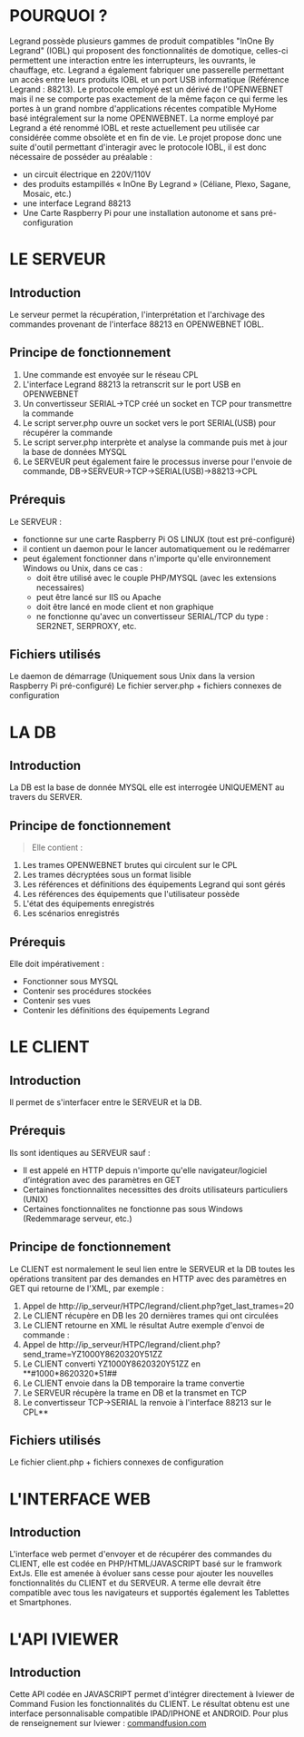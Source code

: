 # POURQUOI ? #

Legrand possède plusieurs gammes de produit compatibles "InOne By Legrand" (IOBL) qui proposent des fonctionnalités de domotique, celles-ci permettent une interaction entre les interrupteurs, les ouvrants, le chauffage, etc.
Legrand a également fabriquer une passerelle permettant un accès entre leurs produits IOBL et un port USB informatique (Référence Legrand : 88213). Le protocole employé est un dérivé de l'OPENWEBNET mais il ne se comporte pas exactement de la même façon ce qui ferme les portes à un grand nombre d'applications récentes compatible MyHome basé intégralement sur la nome OPENWEBNET. La norme employé par Legrand a été renommé IOBL et reste actuellement peu utilisée car considérée comme obsolète et en fin de vie.
Le projet propose donc une suite d'outil permettant d'interagir avec le protocole IOBL, il est donc nécessaire de posséder au préalable :
  * un circuit électrique en 220V/110V
  * des produits estampillés « InOne By Legrand » (Céliane, Plexo, Sagane, Mosaic, etc.)
  * une interface Legrand 88213
  * Une Carte Raspberry Pi pour une installation autonome et sans pré-configuration

# LE SERVEUR #

## Introduction ##

Le serveur permet la récupération, l'interprétation et l'archivage des commandes provenant de l'interface 88213 en OPENWEBNET IOBL.

## Principe de fonctionnement ##

  1. Une commande est envoyée sur le réseau CPL
  1. L'interface Legrand 88213 la retranscrit sur le port USB en OPENWEBNET
  1. Un convertisseur SERIAL->TCP créé un socket en TCP pour transmettre la commande
  1. Le script server.php ouvre un socket vers le port SERIAL(USB) pour récupérer la commande
  1. Le script server.php interprète et analyse la commande puis met à jour la base de données MYSQL
  1. Le SERVEUR peut également faire le processus inverse pour l'envoie de commande, DB->SERVEUR->TCP->SERIAL(USB)->88213->CPL

## Prérequis ##

Le SERVEUR :
  * fonctionne sur une carte Raspberry Pi OS LINUX (tout est pré-configuré)
  * il contient un daemon pour le lancer automatiquement ou le redémarrer
  * peut également fonctionner dans n'importe qu'elle environnement Windows ou Unix, dans ce cas :
    * doit être utilisé avec le couple PHP/MYSQL (avec les extensions necessaires)
    * peut être lancé sur IIS ou Apache
    * doit être lancé en mode client et non graphique
    * ne fonctionne qu'avec un convertisseur SERIAL/TCP du type : SER2NET, SERPROXY, etc.

## Fichiers utilisés ##

Le daemon de démarrage (Uniquement sous Unix dans la version Raspberry Pi pré-configuré)
Le fichier server.php + fichiers connexes de configuration

# LA DB #

## Introduction ##

La DB est la base de donnée MYSQL elle est interrogée UNIQUEMENT au travers du SERVER.

## Principe de fonctionnement ##

> Elle contient :
  1. Les trames OPENWEBNET brutes qui circulent sur le CPL
  1. Les trames décryptées sous un format lisible
  1. Les références et définitions des équipements Legrand qui sont gérés
  1. Les références des équipements que l'utilisateur possède
  1. L'état des équipements enregistrés
  1. Les scénarios enregistrés

## Prérequis ##

Elle doit impérativement :
  * Fonctionner sous MYSQL
  * Contenir ses procédures stockées
  * Contenir ses vues
  * Contenir les définitions des équipements Legrand

# LE CLIENT #

## Introduction ##

Il permet de s'interfacer entre le SERVEUR et la DB.

## Prérequis ##

Ils sont identiques au SERVEUR sauf :
  * Il est appelé en HTTP depuis n'importe qu'elle navigateur/logiciel d’intégration avec des paramètres en GET
  * Certaines fonctionnalites necessittes des droits utilisateurs particuliers (UNIX)
  * Certaines fonctionnalites ne fonctionne pas sous Windows (Redemmarage serveur, etc.)

## Principe de fonctionnement ##

Le CLIENT est normalement le seul lien entre le SERVEUR et la DB toutes les opérations transitent par des demandes en HTTP avec des paramètres en GET qui retourne de l'XML, par exemple :
  1. Appel de http://ip_serveur/HTPC/legrand/client.php?get_last_trames=20
  1. Le CLIENT récupère en DB les 20 dernières trames qui ont circulées
  1. Le CLIENT retourne en XML le résultat
Autre exemple d'envoi de commande :
  1. Appel de http://ip_serveur/HTPC/legrand/client.php?send_trame=YZ1000Y8620320Y51ZZ
  1. Le CLIENT converti YZ1000Y8620320Y51ZZ en **#1000\*8620320\*51##
  1. Le CLIENT envoie dans la DB temporaire la trame convertie
  1. Le SERVEUR récupère la trame en DB et la transmet en TCP
  1. Le convertisseur TCP->SERIAL la renvoie à l'interface 88213 sur le CPL**

## Fichiers utilisés ##

Le fichier client.php + fichiers connexes de configuration

# L'INTERFACE WEB #

## Introduction ##

L'interface web permet d'envoyer et de récupérer des commandes du CLIENT, elle est codée en PHP/HTML/JAVASCRIPT basé sur le framwork ExtJs.
Elle est amenée à évoluer sans cesse pour ajouter les nouvelles fonctionnalités du CLIENT et du SERVEUR. A terme elle devrait être compatible avec tous les navigateurs et supportés également les Tablettes et Smartphones.

# L'API IVIEWER #

## Introduction ##

Cette API codée en JAVASCRIPT permet d'intégrer directement à Iviewer de Command Fusion les fonctionnalités du CLIENT. Le résultat obtenu est une interface personnalisable compatible IPAD/IPHONE et ANDROID.
Pour plus de renseignement sur Iviewer : [commandfusion.com](http://www.commandfusion.com/)